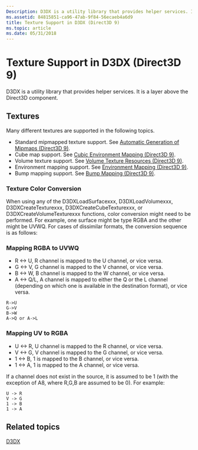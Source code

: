 ```yaml
---
Description: D3DX is a utility library that provides helper services. It is a layer above the Direct3D component.
ms.assetid: 84815851-ca96-47ab-9f84-56ecaeb4a6d9
title: Texture Support in D3DX (Direct3D 9)
ms.topic: article
ms.date: 05/31/2018
---
```


# Texture Support in D3DX (Direct3D 9)

D3DX is a utility library that provides helper services. It is a layer above the Direct3D component.

## Textures

Many different textures are supported in the following topics.

-   Standard mipmapped texture support. See [Automatic Generation of Mipmaps (Direct3D 9)](automatic-generation-of-mipmaps.md).
-   Cube map support. See [Cubic Environment Mapping (Direct3D 9)](cubic-environment-mapping.md).
-   Volume texture support. See [Volume Texture Resources (Direct3D 9)](volume-texture-resources.md).
-   Environment mapping support. See [Environment Mapping (Direct3D 9)](environment-mapping.md).
-   Bump mapping support. See [Bump Mapping (Direct3D 9)](bump-mapping.md).

### Texture Color Conversion

When using any of the D3DXLoadSurfacexxx, D3DXLoadVolumexxx, D3DXCreateTexturexxx, D3DXCreateCubeTexturexxx, or D3DXCreateVolumeTexturexxx functions, color conversion might need to be performed. For example, one surface might be type RGBA and the other might be UVWQ. For cases of dissimilar formats, the conversion sequence is as follows:

### Mapping RGBA to UVWQ

-   R <-> U, R channel is mapped to the U channel, or vice versa.
-   G <-> V, G channel is mapped to the V channel, or vice versa.
-   B <-> W, B channel is mapped to the W channel, or vice versa.
-   A <-> Q/L, A channel is mapped to either the Q or the L channel (depending on which one is available in the destination format), or vice versa.


```
R->U
G->V
B->W
A->Q or A->L
```



### Mapping UV to RGBA

-   U <-> R, U channel is mapped to the R channel, or vice versa.
-   V <-> G, V channel is mapped to the G channel, or vice versa.
-   1 <-> B, 1 is mapped to the B channel, or vice versa.
-   1 <-> A, 1 is mapped to the A channel, or vice versa.

If a channel does not exist in the source, it is assumed to be 1 (with the exception of A8, where R,G,B are assumed to be 0). For example:


```
U -> R
V -> G
1 -> B
1 -> A
```



## Related topics

<dl> <dt>

[D3DX](d3dx.md)
</dt> </dl>

 

 



